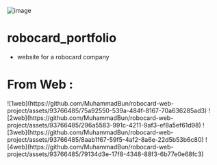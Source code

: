 ![image](https://github.com/MuhammadBun/robocard-web-project/assets/93766485/32437f68-59d4-4792-977c-181a34fec7cb) 
# robocard_portfolio
- website for a robocard company
# From Web : 
<table>
  <tr>  
 ![1web](https://github.com/MuhammadBun/robocard-web-project/assets/93766485/75a92550-539a-484f-8167-70a636285ad3)
![2web](https://github.com/MuhammadBun/robocard-web-project/assets/93766485/296a5583-991c-4211-9af3-ef8a5ef61d98)
![3web](https://github.com/MuhammadBun/robocard-web-project/assets/93766485/8aab1f67-59f5-4af2-8a6e-22d5b53b6c80)
![4web](https://github.com/MuhammadBun/robocard-web-project/assets/93766485/79134d3e-17f8-4348-88f3-6b77e0e68fc3)
  </tr>
</table>
